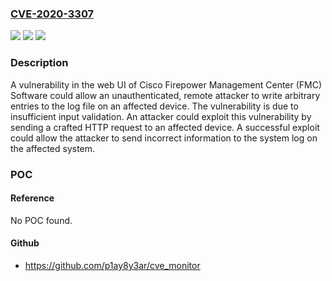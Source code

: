 ### [CVE-2020-3307](https://cve.mitre.org/cgi-bin/cvename.cgi?name=CVE-2020-3307)
![](https://img.shields.io/static/v1?label=Product&message=Cisco%20Firepower%20Management%20Center%20&color=blue)
![](https://img.shields.io/static/v1?label=Version&message=n%2Fa&color=blue)
![](https://img.shields.io/static/v1?label=Vulnerability&message=CWE-20&color=brighgreen)

### Description

A vulnerability in the web UI of Cisco Firepower Management Center (FMC) Software could allow an unauthenticated, remote attacker to write arbitrary entries to the log file on an affected device. The vulnerability is due to insufficient input validation. An attacker could exploit this vulnerability by sending a crafted HTTP request to an affected device. A successful exploit could allow the attacker to send incorrect information to the system log on the affected system.

### POC

#### Reference
No POC found.

#### Github
- https://github.com/p1ay8y3ar/cve_monitor

